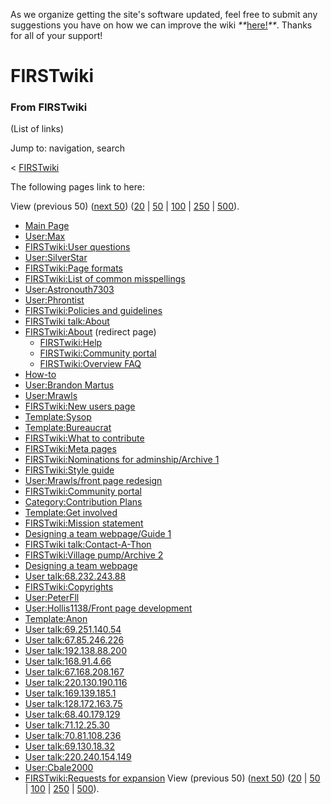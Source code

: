 As we organize getting the site's software updated, feel free to submit any
suggestions you have on how we can improve the wiki
_**_[here!](/index.php/User:Hallry/Suggestions "User:Hallry/Suggestions"
)_**_. Thanks for all of your support!

# FIRSTwiki

### From FIRSTwiki

(List of links)

Jump to: navigation, search

&lt; [FIRSTwiki](/index.php?title=FIRSTwiki&redirect=no "FIRSTwiki" )  

The following pages link to here:

View (previous 50) ([next
50](/index.php?title=Special:Whatlinkshere/FIRSTwiki&limit=50&from=7303
"Special:Whatlinkshere/FIRSTwiki" ))
([20](/index.php?title=Special:Whatlinkshere/FIRSTwiki&limit=20&from=0
"Special:Whatlinkshere/FIRSTwiki" ) |
[50](/index.php?title=Special:Whatlinkshere/FIRSTwiki&limit=50&from=0
"Special:Whatlinkshere/FIRSTwiki" ) |
[100](/index.php?title=Special:Whatlinkshere/FIRSTwiki&limit=100&from=0
"Special:Whatlinkshere/FIRSTwiki" ) |
[250](/index.php?title=Special:Whatlinkshere/FIRSTwiki&limit=250&from=0
"Special:Whatlinkshere/FIRSTwiki" ) |
[500](/index.php?title=Special:Whatlinkshere/FIRSTwiki&limit=500&from=0
"Special:Whatlinkshere/FIRSTwiki" )).

  * [Main Page](/index.php/Main_Page "Main Page" )
  * [User:Max](/index.php/User:Max "User:Max" )
  * [FIRSTwiki:User questions](/index.php/FIRSTwiki:User_questions "FIRSTwiki:User questions" )
  * [User:SilverStar](/index.php/User:SilverStar "User:SilverStar" )
  * [FIRSTwiki:Page formats](/index.php/FIRSTwiki:Page_formats "FIRSTwiki:Page formats" )
  * [FIRSTwiki:List of common misspellings](/index.php/FIRSTwiki:List_of_common_misspellings "FIRSTwiki:List of common misspellings" )
  * [User:Astronouth7303](/index.php/User:Astronouth7303 "User:Astronouth7303" )
  * [User:Phrontist](/index.php/User:Phrontist "User:Phrontist" )
  * [FIRSTwiki:Policies and guidelines](/index.php/FIRSTwiki:Policies_and_guidelines "FIRSTwiki:Policies and guidelines" )
  * [FIRSTwiki talk:About](/index.php/FIRSTwiki_talk:About "FIRSTwiki talk:About" )
  * [FIRSTwiki:About](/index.php?title=FIRSTwiki:About&redirect=no "FIRSTwiki:About" ) (redirect page) 
    * [FIRSTwiki:Help](/index.php/FIRSTwiki:Help "FIRSTwiki:Help" )
    * [FIRSTwiki:Community portal](/index.php/FIRSTwiki:Community_portal "FIRSTwiki:Community portal" )
    * [FIRSTwiki:Overview FAQ](/index.php/FIRSTwiki:Overview_FAQ "FIRSTwiki:Overview FAQ" )
  * [How-to](/index.php/How-to "How-to" )
  * [User:Brandon Martus](/index.php/User:Brandon_Martus "User:Brandon Martus" )
  * [User:Mrawls](/index.php/User:Mrawls "User:Mrawls" )
  * [FIRSTwiki:New users page](/index.php/FIRSTwiki:New_users_page "FIRSTwiki:New users page" )
  * [Template:Sysop](/index.php/Template:Sysop "Template:Sysop" )
  * [Template:Bureaucrat](/index.php/Template:Bureaucrat "Template:Bureaucrat" )
  * [FIRSTwiki:What to contribute](/index.php/FIRSTwiki:What_to_contribute "FIRSTwiki:What to contribute" )
  * [FIRSTwiki:Meta pages](/index.php/FIRSTwiki:Meta_pages "FIRSTwiki:Meta pages" )
  * [FIRSTwiki:Nominations for adminship/Archive 1](/index.php/FIRSTwiki:Nominations_for_adminship/Archive_1 "FIRSTwiki:Nominations for adminship/Archive 1" )
  * [FIRSTwiki:Style guide](/index.php/FIRSTwiki:Style_guide "FIRSTwiki:Style guide" )
  * [User:Mrawls/front page redesign](/index.php/User:Mrawls/front_page_redesign "User:Mrawls/front page redesign" )
  * [FIRSTwiki:Community portal](/index.php/FIRSTwiki:Community_portal "FIRSTwiki:Community portal" )
  * [Category:Contribution Plans](/index.php/Category:Contribution_Plans "Category:Contribution Plans" )
  * [Template:Get involved](/index.php/Template:Get_involved "Template:Get involved" )
  * [FIRSTwiki:Mission statement](/index.php/FIRSTwiki:Mission_statement "FIRSTwiki:Mission statement" )
  * [Designing a team webpage/Guide 1](/index.php/Designing_a_team_webpage/Guide_1 "Designing a team webpage/Guide 1" )
  * [FIRSTwiki talk:Contact-A-Thon](/index.php/FIRSTwiki_talk:Contact-A-Thon "FIRSTwiki talk:Contact-A-Thon" )
  * [FIRSTwiki:Village pump/Archive 2](/index.php/FIRSTwiki:Village_pump/Archive_2 "FIRSTwiki:Village pump/Archive 2" )
  * [Designing a team webpage](/index.php/Designing_a_team_webpage "Designing a team webpage" )
  * [User talk:68.232.243.88](/index.php/User_talk:68.232.243.88 "User talk:68.232.243.88" )
  * [FIRSTwiki:Copyrights](/index.php/FIRSTwiki:Copyrights "FIRSTwiki:Copyrights" )
  * [User:PeterFll](/index.php/User:PeterFll "User:PeterFll" )
  * [User:Hollis1138/Front page development](/index.php/User:Hollis1138/Front_page_development "User:Hollis1138/Front page development" )
  * [Template:Anon](/index.php/Template:Anon "Template:Anon" )
  * [User talk:69.251.140.54](/index.php/User_talk:69.251.140.54 "User talk:69.251.140.54" )
  * [User talk:67.85.246.226](/index.php/User_talk:67.85.246.226 "User talk:67.85.246.226" )
  * [User talk:192.138.88.200](/index.php/User_talk:192.138.88.200 "User talk:192.138.88.200" )
  * [User talk:168.91.4.66](/index.php/User_talk:168.91.4.66 "User talk:168.91.4.66" )
  * [User talk:67.168.208.167](/index.php/User_talk:67.168.208.167 "User talk:67.168.208.167" )
  * [User talk:220.130.190.116](/index.php/User_talk:220.130.190.116 "User talk:220.130.190.116" )
  * [User talk:169.139.185.1](/index.php/User_talk:169.139.185.1 "User talk:169.139.185.1" )
  * [User talk:128.172.163.75](/index.php/User_talk:128.172.163.75 "User talk:128.172.163.75" )
  * [User talk:68.40.179.129](/index.php/User_talk:68.40.179.129 "User talk:68.40.179.129" )
  * [User talk:71.12.25.30](/index.php/User_talk:71.12.25.30 "User talk:71.12.25.30" )
  * [User talk:70.81.108.236](/index.php/User_talk:70.81.108.236 "User talk:70.81.108.236" )
  * [User talk:69.130.18.32](/index.php/User_talk:69.130.18.32 "User talk:69.130.18.32" )
  * [User talk:220.240.154.149](/index.php/User_talk:220.240.154.149 "User talk:220.240.154.149" )
  * [User:Cbale2000](/index.php/User:Cbale2000 "User:Cbale2000" )
  * [FIRSTwiki:Requests for expansion](/index.php/FIRSTwiki:Requests_for_expansion "FIRSTwiki:Requests for expansion" )
View (previous 50) ([next
50](/index.php?title=Special:Whatlinkshere/FIRSTwiki&limit=50&from=7303
"Special:Whatlinkshere/FIRSTwiki" ))
([20](/index.php?title=Special:Whatlinkshere/FIRSTwiki&limit=20&from=0
"Special:Whatlinkshere/FIRSTwiki" ) |
[50](/index.php?title=Special:Whatlinkshere/FIRSTwiki&limit=50&from=0
"Special:Whatlinkshere/FIRSTwiki" ) |
[100](/index.php?title=Special:Whatlinkshere/FIRSTwiki&limit=100&from=0
"Special:Whatlinkshere/FIRSTwiki" ) |
[250](/index.php?title=Special:Whatlinkshere/FIRSTwiki&limit=250&from=0
"Special:Whatlinkshere/FIRSTwiki" ) |
[500](/index.php?title=Special:Whatlinkshere/FIRSTwiki&limit=500&from=0
"Special:Whatlinkshere/FIRSTwiki" )).

